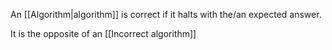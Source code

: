 An [[Algorithm|algorithm]] is correct if it halts with the/an expected answer. 

It is the opposite of an [[Incorrect algorithm]]
